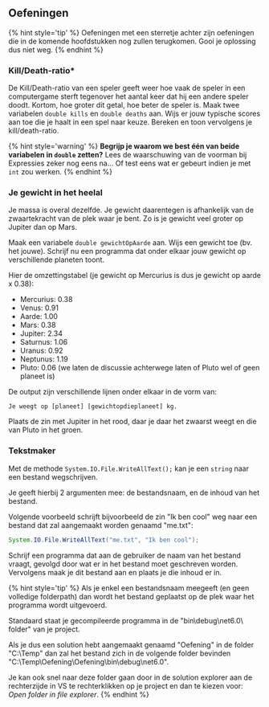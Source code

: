 ## Oefeningen

{% hint style='tip' %}
Oefeningen met een sterretje achter zijn oefeningen die in de komende hoofdstukken nog zullen terugkomen. Gooi je oplossing dus niet weg.
{% endhint %}

### Kill/Death-ratio*

De Kill/Death-ratio van een speler geeft weer hoe vaak de speler in een computergame sterft tegenover het aantal keer dat hij een andere speler doodt. Kortom, hoe groter dit getal, hoe beter de speler is. Maak twee variabelen ``double kills`` en ``double deaths`` aan. Wijs er jouw typische scores aan toe die je haalt in een spel naar keuze. Bereken en toon vervolgens je kill/death-ratio.

{% hint style='warning' %}
**Begrijp je waarom we best één van beide variabelen in ``double`` zetten?** Lees de waarschuwing van de voorman bij Expressies zeker nog eens na... Of test eens wat er gebeurt indien je met ``int`` zou werken.
{% endhint %}

### Je gewicht in het heelal

Je massa is overal dezelfde. Je gewicht daarentegen is afhankelijk van de zwaartekracht van de plek waar je bent. Zo is je gewicht veel groter op Jupiter dan op Mars.

Maak een variabele ``double gewichtOpAarde`` aan. Wijs een gewicht toe (bv. het jouwe). Schrijf nu een programma dat onder elkaar jouw gewicht op verschillende planeten toont.

Hier de omzettingstabel (je gewicht op Mercurius is dus je gewicht op aarde x 0.38):

* Mercurius: 0.38
* Venus: 0.91
* Aarde: 1.00
* Mars: 0.38
* Jupiter: 2.34
* Saturnus: 1.06
* Uranus: 0.92
* Neptunus: 1.19
* Pluto: 0.06 (we laten de discussie achterwege laten of Pluto wel of geen planeet is)

De output zijn verschillende lijnen onder elkaar in de vorm van:

``Je weegt op [planeet] [gewichtopdieplaneet] kg.``

Plaats de zin met Jupiter in het rood, daar je daar het zwaarst weegt en die van Pluto in het groen.




### Tekstmaker

Met de methode ``System.IO.File.WriteAllText();`` kan je een ``string`` naar een bestand wegschrijven.

Je geeft hierbij 2 argumenten mee: de bestandsnaam, en de inhoud van het bestand.

Volgende voorbeeld schrijft bijvoorbeeld de zin "Ik ben cool" weg naar een bestand dat zal aangemaakt worden genaamd "me.txt":


```java
System.IO.File.WriteAllText("me.txt", "Ik ben cool");
```

Schrijf een programma dat aan de gebruiker de naam van het bestand vraagt, gevolgd door wat er in het bestand moet geschreven worden. Vervolgens maak je dit bestand aan en plaats je die inhoud er in.

{% hint style='tip' %}
Als je enkel een bestandsnaam meegeeft (en geen volledige folderpath) dan wordt het bestand geplaatst op de plek waar het programma wordt uitgevoerd.

Standaard staat je gecompileerde programma in de "bin\debug\net6.0\ folder" van je project.

Als je dus een solution hebt aangemaakt genaamd "Oefening" in de folder "C:\Temp" dan zal het bestand zich in de volgende folder bevinden "C:\Temp\Oefening\Oefening\bin\debug\net6.0".

Je kan ook snel naar deze folder gaan door in de solution explorer aan de rechterzijde in VS te rechterklikken op je project en dan te kiezen voor: *Open folder in file explorer*.
{% endhint %}
